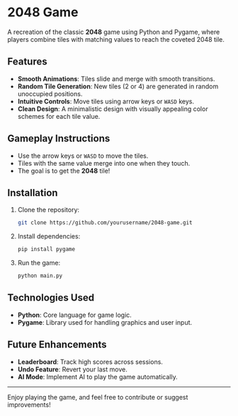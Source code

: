 # 2048 Game

A recreation of the classic **2048** game using Python and Pygame, where players combine tiles with matching values to reach the coveted 2048 tile.

## Features

- **Smooth Animations**: Tiles slide and merge with smooth transitions.
- **Random Tile Generation**: New tiles (2 or 4) are generated in random unoccupied positions.
- **Intuitive Controls**: Move tiles using arrow keys or `WASD` keys.
- **Clean Design**: A minimalistic design with visually appealing color schemes for each tile value.

## Gameplay Instructions

- Use the arrow keys or `WASD` to move the tiles.
- Tiles with the same value merge into one when they touch.
- The goal is to get the **2048** tile!

## Installation

1. Clone the repository:
    ```bash
    git clone https://github.com/yourusername/2048-game.git
    ```

2. Install dependencies:
    ```bash
    pip install pygame
    ```

3. Run the game:
    ```bash
    python main.py
    ```

## Technologies Used

- **Python**: Core language for game logic.
- **Pygame**: Library used for handling graphics and user input.

## Future Enhancements

- **Leaderboard**: Track high scores across sessions.
- **Undo Feature**: Revert your last move.
- **AI Mode**: Implement AI to play the game automatically.

---

Enjoy playing the game, and feel free to contribute or suggest improvements!

